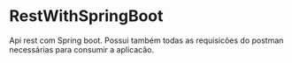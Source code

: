 # RestWithSpringBoot

Api rest com Spring boot.
Possui também todas as requisicões do postman necessárias para consumir a aplicacão.

